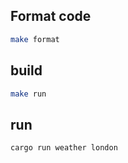 ## Format code 
```sh
make format
```

## build 
```sh
make run
```

## run
```sh
cargo run weather london
```

